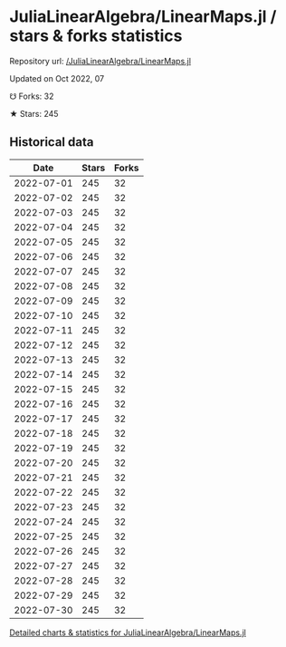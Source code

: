 # JuliaLinearAlgebra/LinearMaps.jl / stars & forks statistics

Repository url: [/JuliaLinearAlgebra/LinearMaps.jl](https://github.com/JuliaLinearAlgebra/LinearMaps.jl)

Updated on Oct 2022, 07

☋ Forks: 32

★ Stars: 245

## Historical data
| Date | Stars | Forks |
|------|-------|-------|
| 2022-07-01 | 245 | 32 | 
| 2022-07-02 | 245 | 32 | 
| 2022-07-03 | 245 | 32 | 
| 2022-07-04 | 245 | 32 | 
| 2022-07-05 | 245 | 32 | 
| 2022-07-06 | 245 | 32 | 
| 2022-07-07 | 245 | 32 | 
| 2022-07-08 | 245 | 32 | 
| 2022-07-09 | 245 | 32 | 
| 2022-07-10 | 245 | 32 | 
| 2022-07-11 | 245 | 32 | 
| 2022-07-12 | 245 | 32 | 
| 2022-07-13 | 245 | 32 | 
| 2022-07-14 | 245 | 32 | 
| 2022-07-15 | 245 | 32 | 
| 2022-07-16 | 245 | 32 | 
| 2022-07-17 | 245 | 32 | 
| 2022-07-18 | 245 | 32 | 
| 2022-07-19 | 245 | 32 | 
| 2022-07-20 | 245 | 32 | 
| 2022-07-21 | 245 | 32 | 
| 2022-07-22 | 245 | 32 | 
| 2022-07-23 | 245 | 32 | 
| 2022-07-24 | 245 | 32 | 
| 2022-07-25 | 245 | 32 | 
| 2022-07-26 | 245 | 32 | 
| 2022-07-27 | 245 | 32 | 
| 2022-07-28 | 245 | 32 | 
| 2022-07-29 | 245 | 32 | 
| 2022-07-30 | 245 | 32 | 


[Detailed charts & statistics for JuliaLinearAlgebra/LinearMaps.jl](https://reviewgithub.com/rep/JuliaLinearAlgebra/LinearMaps.jl)

